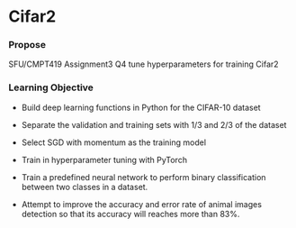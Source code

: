 # Cifar2
### Propose

SFU/CMPT419 Assignment3 Q4 tune hyperparameters for training Cifar2

### Learning Objective

* Build deep learning functions in Python for the CIFAR-10 dataset

* Separate the validation and training sets with 1/3 and 2/3 of the dataset

* Select SGD with momentum as the training model

* Train in hyperparameter tuning with PyTorch

* Train a predefined neural network to perform binary classification between two classes in a dataset.

* Attempt to improve the accuracy and error rate of animal images detection so that its accuracy will reaches more than 83%.
